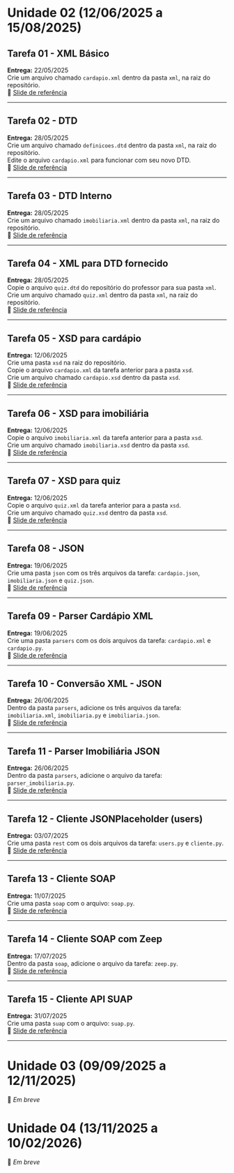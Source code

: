 # Unidade 02 (12/06/2025 a 15/08/2025)

## Tarefa 01 - XML Básico
**Entrega:** 22/05/2025  
Crie um arquivo chamado `cardapio.xml` dentro da pasta `xml`, na raiz do repositório.  
🔗 [Slide de referência](https://dvcirilo-ifrn.github.io/pos/build/aula05.html#13)

---

## Tarefa 02 - DTD
**Entrega:** 28/05/2025  
Crie um arquivo chamado `definicoes.dtd` dentro da pasta `xml`, na raiz do repositório.  
Edite o arquivo `cardapio.xml` para funcionar com seu novo DTD.  
🔗 [Slide de referência](https://dvcirilo-ifrn.github.io/pos/slides/aula06.html#13)

---

## Tarefa 03 - DTD Interno
**Entrega:** 28/05/2025  
Crie um arquivo chamado `imobiliaria.xml` dentro da pasta `xml`, na raiz do repositório.  
🔗 [Slide de referência](https://dvcirilo-ifrn.github.io/pos/slides/aula06.html#14)

---

## Tarefa 04 - XML para DTD fornecido
**Entrega:** 28/05/2025  
Copie o arquivo `quiz.dtd` do repositório do professor para sua pasta `xml`.  
Crie um arquivo chamado `quiz.xml` dentro da pasta `xml`, na raiz do repositório.  
🔗 [Slide de referência](https://dvcirilo-ifrn.github.io/pos/slides/aula06.html#15)

---

## Tarefa 05 - XSD para cardápio
**Entrega:** 12/06/2025  
Crie uma pasta `xsd` na raiz do repositório.  
Copie o arquivo `cardapio.xml` da tarefa anterior para a pasta `xsd`.  
Crie um arquivo chamado `cardapio.xsd` dentro da pasta `xsd`.  
🔗 [Slide de referência](https://dvcirilo-ifrn.github.io/pos/slides/aula08.html#34)

---

## Tarefa 06 - XSD para imobiliária
**Entrega:** 12/06/2025  
Copie o arquivo `imobiliaria.xml` da tarefa anterior para a pasta `xsd`.  
Crie um arquivo chamado `imobiliaria.xsd` dentro da pasta `xsd`.  
🔗 [Slide de referência](https://dvcirilo-ifrn.github.io/pos/slides/aula08.html#35)

---

## Tarefa 07 - XSD para quiz
**Entrega:** 12/06/2025  
Copie o arquivo `quiz.xml` da tarefa anterior para a pasta `xsd`.  
Crie um arquivo chamado `quiz.xsd` dentro da pasta `xsd`.  
🔗 [Slide de referência](https://dvcirilo-ifrn.github.io/pos/slides/aula08.html#36)

---

## Tarefa 08 - JSON
**Entrega:** 19/06/2025  
Crie uma pasta `json` com os três arquivos da tarefa: `cardapio.json`, `imobiliaria.json` e `quiz.json`.  
🔗 [Slide de referência](https://dvcirilo-ifrn.github.io/pos/slides/aula09.html#6)

---

## Tarefa 09 - Parser Cardápio XML
**Entrega:** 19/06/2025  
Crie uma pasta `parsers` com os dois arquivos da tarefa: `cardapio.xml` e `cardapio.py`.  
🔗 [Slide de referência](https://dvcirilo-ifrn.github.io/pos/slides/aula10.html#8)

---

## Tarefa 10 - Conversão XML - JSON
**Entrega:** 26/06/2025  
Dentro da pasta `parsers`, adicione os três arquivos da tarefa: `imobiliaria.xml`, `imobiliaria.py` e `imobiliaria.json`.  
🔗 [Slide de referência](https://dvcirilo-ifrn.github.io/pos/slides/aula10.html#13)

---

## Tarefa 11 - Parser Imobiliária JSON
**Entrega:** 26/06/2025  
Dentro da pasta `parsers`, adicione o arquivo da tarefa: `parser_imobiliaria.py`.  
🔗 [Slide de referência](https://dvcirilo-ifrn.github.io/pos/slides/aula10.html#14)

---

## Tarefa 12 - Cliente JSONPlaceholder (users)
**Entrega:** 03/07/2025  
Crie uma pasta `rest` com os dois arquivos da tarefa: `users.py` e `cliente.py`.  
🔗 [Slide de referência](https://dvcirilo-ifrn.github.io/pos/slides/aula11.html#24)

---

## Tarefa 13 - Cliente SOAP
**Entrega:** 11/07/2025  
Crie uma pasta `soap` com o arquivo: `soap.py`.  
🔗 [Slide de referência](https://dvcirilo-ifrn.github.io/pos/slides/aula12.html#9)

---

## Tarefa 14 - Cliente SOAP com Zeep
**Entrega:** 17/07/2025  
Dentro da pasta `soap`, adicione o arquivo da tarefa: `zeep.py`.  
🔗 [Slide de referência](https://dvcirilo-ifrn.github.io/pos/slides/aula12.html#12)

---

## Tarefa 15 - Cliente API SUAP
**Entrega:** 31/07/2025  
Crie uma pasta `suap` com o arquivo: `suap.py`.  
🔗 [Slide de referência](https://dvcirilo-ifrn.github.io/pos/slides/aula13.html#8)

---

# Unidade 03 (09/09/2025 a 12/11/2025)
📌 *Em breve*

# Unidade 04 (13/11/2025 a 10/02/2026)
📌 *Em breve*
